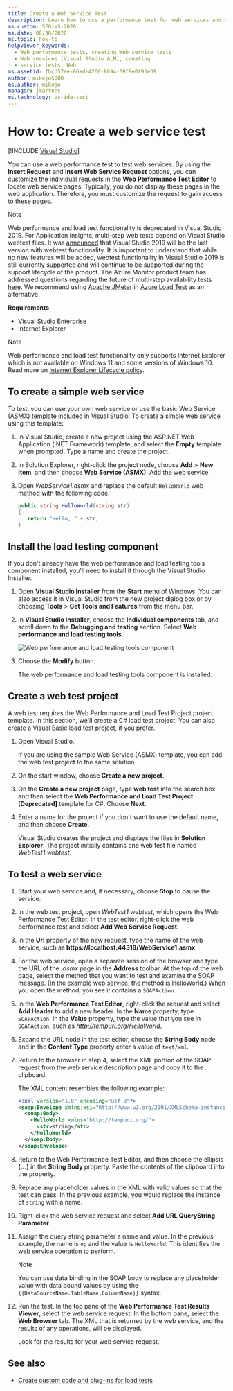 ```yaml
---
title: Create a Web Service Test
description: Learn how to use a performance test for web services and customize requests in the Web Performance Test Editor to locate web service pages.
ms.custom: SEO-VS-2020
ms.date: 06/30/2020
ms.topic: how-to
helpviewer_keywords: 
  - Web performance tests, creating Web service tests
  - Web services [Visual Studio ALM], creating
  - service tests, Web
ms.assetid: fbcd57ee-06ad-4260-8694-09f8e0f93e39
author: mikejo5000
ms.author: mikejo
manager: jmartens
ms.technology: vs-ide-test
---
```

# How to: Create a web service test

 [!INCLUDE [Visual Studio](~/includes/applies-to-version/vs-windows-only.md)]

You can use a web performance test to test web services. By using the **Insert Request** and **Insert Web Service Request** options, you can customize the individual requests in the **Web Performance Test Editor** to locate web service pages. Typically, you do not display these pages in the web application. Therefore, you must customize the request to gain access to these pages.

>[!NOTE]
> Web performance and load test functionality is deprecated in Visual Studio 2019. For Application Insights, multi-step web tests depend on Visual Studio webtest files. It was [announced](https://devblogs.microsoft.com/devops/cloud-based-load-testing-service-eol/) that Visual Studio 2019 will be the last version with webtest functionality. It is important to understand that while no new features will be added, webtest functionality in Visual Studio 2019 is still currently supported and will continue to be supported during the support lifecycle of the product. The Azure Monitor product team has addressed questions regarding the future of multi-step availability tests [here](https://github.com/MicrosoftDocs/azure-docs/issues/26050#issuecomment-468814101). We recommend using [Apache JMeter](https://jmeter.apache.org) in [Azure Load Test](https://azure.microsoft.com/services/load-testing/) as an alternative.

**Requirements**

* Visual Studio Enterprise
* Internet Explorer

>[!NOTE]
> Web performance and load test functionality only supports Internet Explorer which is not available on Windows 11 and some versions of Windows 10. Read more on [Internet Explorer Lifecycle policy](/lifecycle/faq/internet-explorer-microsoft-edge#what-is-the-lifecycle-policy-for-internet-explorer-).

## To create a simple web service

To test, you can use your own web service or use the basic Web Service (ASMX) template included in Visual Studio. To create a simple web service using this template:

1. In Visual Studio, create a new project using the ASP.NET Web Application (.NET Framework) template, and select the **Empty** template when prompted. Type a name and create the project.

1. In Solution Explorer, right-click the project node, choose **Add** > **New Item**, and then choose **Web Service (ASMX)**. Add the web service.

1. Open *WebService1.asmx* and replace the default `HelloWorld` web method with the following code.

   ```csharp
   public string HelloWorld(string str)
   {
      return "Hello, " + str;
   }
   ```

## Install the load testing component

If you don't already have the web performance and load testing tools component installed, you'll need to install it through the Visual Studio Installer.

1. Open **Visual Studio Installer** from the **Start** menu of Windows. You can also access it in Visual Studio from the new project dialog box or by choosing **Tools** > **Get Tools and Features** from the menu bar.

1. In **Visual Studio Installer**, choose the **Individual components** tab, and scroll down to the **Debugging and testing** section. Select **Web performance and load testing tools**.

   ![Web performance and load testing tools component](media/web-perf-load-testing-tools-component.png)

1. Choose the **Modify** button.

   The web performance and load testing tools component is installed.

## Create a web test project

A web test requires the Web Performance and Load Test Project project template. In this section, we'll create a C# load test project. You can also create a Visual Basic load test project, if you prefer.


1. Open Visual Studio.

   If you are using the sample Web Service (ASMX) template, you can add the web test project to the same solution.

2. On the start window, choose **Create a new project**.

3. On the **Create a new project** page, type **web test** into the search box, and then select the **Web Performance and Load Test Project \[Deprecated]** template for C#. Choose **Next**.

4. Enter a name for the project if you don't want to use the default name, and then choose **Create**.


   Visual Studio creates the project and displays the files in **Solution Explorer**. The project initially contains one web test file named *WebTest1.webtest*.

## To test a web service

1. Start your web service and, if necessary, choose **Stop** to pause the service.

1. In the web test project, open *WebTest1.webtest*, which opens the Web Performance Test Editor. In the test editor, right-click the web performance test and select **Add Web Service Request**.

1. In the **Url** property of the new request, type the name of the web service, such as **https://localhost:44318/WebService1.asmx**.

1. For the web service, open a separate session of the browser and type the URL of the *.asmx* page in the **Address** toolbar. At the top of the web page, select the method that you want to test and examine the SOAP message. (In the example web service, the method is HelloWorld.) When you open the method, you see it contains a `SOAPAction`.

1. In the **Web Performance Test Editor**, right-click the request and select **Add Header** to add a new header. In the **Name** property, type `SOAPAction`. In the **Value** property, type the value that you see in `SOAPAction`, such as *http://tempuri.org/HelloWorld*.

1. Expand the URL node in the test editor, choose the **String Body** node and in the **Content Type** property enter a value of `text/xml`.

1. Return to the browser in step 4, select the XML portion of the SOAP request from the web service description page and copy it to the clipboard.

   The XML content resembles the following example:

     ```xml
     <?xml version="1.0" encoding="utf-8"?>
     <soap:Envelope xmlns:xsi="http://www.w3.org/2001/XMLSchema-instance" xmlns:xsd="http://www.w3.org/2001/XMLSchema" xmlns:soap="http://schemas.xmlsoap.org/soap/envelope/">
       <soap:Body>
         <HelloWorld xmlns="http://tempuri.org/">
           <str>string</str>
         </HelloWorld>
       </soap:Body>
     </soap:Envelope>
     ```

1. Return to the Web Performance Test Editor, and then choose the ellipsis **(…)** in the **String Body** property. Paste the contents of the clipboard into the property.

1. Replace any placeholder values in the XML with valid values so that the test can pass. In the previous example, you would replace the instance of `string` with a name.

1. Right-click the web service request and select **Add URL QueryString Parameter**.

1. Assign the query string parameter a name and value. In the previous example, the name is `op` and the value is `HelloWorld`. This identifies the web service operation to perform.

    > [!NOTE]
    > You can use data binding in the SOAP body to replace any placeholder value with data bound values by using the `{{DataSourceName.TableName.ColumnName}}` syntax.

1. Run the test. In the top pane of the **Web Performance Test Results Viewer**, select the web service request. In the bottom pane, select the **Web Browser** tab. The XML that is returned by the web service, and the results of any operations, will be displayed.

   Look for the results for your web service request.

## See also

- [Create custom code and plug-ins for load tests](../test/create-custom-code-and-plug-ins-for-load-tests.md)
